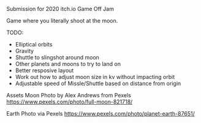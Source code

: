 Submission for 2020 itch.io Game Off Jam

Game where you literally shoot at the moon.

TODO:
 - Elliptical orbits
 - Gravity
 - Shuttle to slingshot around moon
 - Other planets and moons to try to land on
 - Better resposive layout
 - Work out how to adjust moon size in kv without impacting orbit
 - Adjustable speed of Missle/Shuttle based on distance from origin

Assets
Moon Photo by Alex Andrews from Pexels
https://www.pexels.com/photo/full-moon-821718/

Earth Photo via Pexels
https://www.pexels.com/photo/planet-earth-87651/
